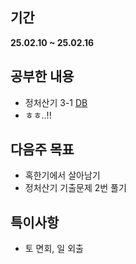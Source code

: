 ## 기간
**25.02.10 ~ 25.02.16**

## 공부한 내용
- 정처산기 3-1 [DB](https://wonderful-report-e58.notion.site/3-16e5b07568ed80f082a3d43093a95cb1?pvs=4)
- ㅎㅎ..!!

## 다음주 목표
- 혹한기에서 살아남기
- 정처산기 기출문제 2번 풀기

## 특이사항
- 토 면회, 일 외출
